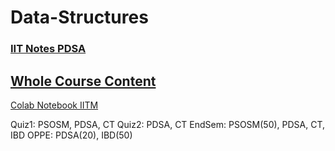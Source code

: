 # Data-Structures

### [IIT Notes PDSA](https://pdsaiitm.github.io/)

## [Whole Course Content](https://drive.google.com/drive/folders/1qIZoAFlOHcaH1_6KmL_Qp2R9szzwxPDp)

[Colab Notebook IITM](https://drive.google.com/drive/folders/173kwFAuuIntZLWRbDyTCpEX7dJ2czuvn)

Quiz1:  PSOSM,       PDSA, CT
Quiz2:               PDSA, CT
EndSem: PSOSM(50),   PDSA, CT, IBD
OPPE:                PDSA(20), IBD(50)
